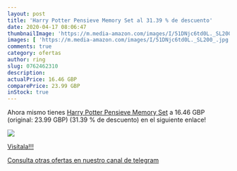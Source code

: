 ```yaml
---
layout: post
title: 'Harry Potter Pensieve Memory Set al 31.39 % de descuento'
date: 2020-04-17 08:06:47
thumbnailImage: 'https://m.media-amazon.com/images/I/51DNjc6td0L._SL200_.jpg'
images: [ 'https://m.media-amazon.com/images/I/51DNjc6td0L._SL200_.jpg' ]
comments: true
category: ofertas
author: ring
slug: 0762462310
description:
actualPrice: 16.46 GBP
comparePrice: 23.99 GBP
inStock: true
---
```


Ahora mismo tienes [Harry Potter Pensieve Memory Set](https://www.amazon.com/dp/0762462310/?tag=redken08-20) a 16.46 GBP (original: 23.99 GBP) (31.39 %  de descuento) en el siguiente enlace!

[![](https://m.media-amazon.com/images/I/51DNjc6td0L._SL200_.jpg)](https://www.amazon.com/dp/0762462310/?tag=redken08-20)

[Visítala!!!](https://www.amazon.com/dp/0762462310/?tag=redken08-20)

[Consulta otras ofertas en nuestro canal de telegram](https://t.me/s/ofertas25)
